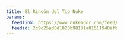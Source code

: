 ```yaml
---
title: El Rincón del Tío Nuke
params:
  feedlink: https://www.nukeador.com/feed/
  feedid: 2c9c25ad0d1023b98131a01511948afb
---
```

